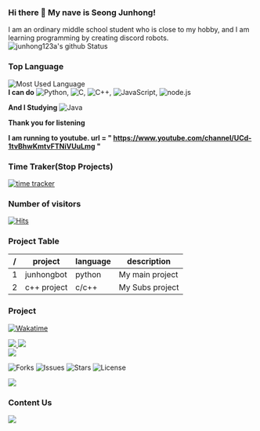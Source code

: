 ### Hi there 👋 My nave is Seong Junhong!
I am an ordinary middle school student who is close to my hobby, and I am learning programming by creating discord robots.
![junhong123a's github Status](https://github-readme-stats.vercel.app/api?username=junhong123a&count_private=true&show_icons=true&theme=tokyonight)
### Top Language
![Most Used Language](https://github-readme-stats.vercel.app/api/top-langs/?username=junhong123a&theme=tokyonight&layout=compact)<br/>
**I can do**
![Python](https://img.shields.io/badge/Python3-3776AB?style=for-the-badge&logo=python&logoColor=fff),
![C](https://img.shields.io/badge/C-A8B9CC?style=for-the-badge&logo=C&logoColor=000),
![C++](https://img.shields.io/badge/C++-0059CC?style=for-the-badge&logo=c%2B%2B&logoColor=fff),
![JavaScript](https://img.shields.io/badge/JavaScript-F7DF1E?style=for-the-badge&logo=javascript&logoColor=000),
![node.js](https://img.shields.io/badge/Node.JS-339933?style=for-the-badge&logo=node.js&logoColor=fff)

**And I Studying**
![Java](https://img.shields.io/badge/Java-339933?style=for-the-badge&logo=java&logoColor=fff)

**Thank you for listening**

**I am running to youtube. url = " https://www.youtube.com/channel/UCd-1tvBhwKmtvFTNiVUuLmg "**

### Time Traker(Stop Projects)
[![time tracker](https://wakatime.com/badge/github/junhong123a/jbot.svg)](https://wakatime.com/badge/github/junhong123a/jbot)

### Number of visitors
[![Hits](https://hits.seeyoufarm.com/api/count/incr/badge.svg?url=https%3A%2F%2Fgithub.com%2Fjunhong123a%2Fhitcounter&count_bg=%2385CFFF&title_bg=%23555555&icon=fontawesome.svg&icon_color=%23E7E7E7&title=Visitors+todays%2Ftotal&edge_flat=false)](https://hits.seeyoufarm.com)

### Project Table
| / | project     | language | description     |
|---|-------------|----------|-----------------|
| 1 | junhongbot  | python   | My main project |
| 2 | c++ project | c/c++    | My Subs project |

### Project
[![Wakatime](https://github-readme-stats.vercel.app/api/wakatime?username=junhong123a&theme=tokyonight)](https://wakatime.com/@junhong123a)<br/>

<a href="https://discord.com/api/oauth2/authorize?client_id=871442672911532132&permissions=8&scope=bot">
  <img src="https://blogpfthumb-phinf.pstatic.net/MjAyMTAxMzBfNiAg/MDAxNjExOTM1ODg0NDM2.YLJ9Rc2ldZ_2CU-hamL-hD_Zmf5xemMlXKo7eFk6O2Qg.adO9Pe00lk3h-vYjjGKSXz2OCPegGIb8xqXm6NOltbgg.PNG.junhong123a/Screenshot_1.png?type=w161">
</a>

<a href="https://discord.com/api/oauth2/authorize?client_id=871442672911532132&permissions=8&scope=bot">
  <img src="https://img.shields.io/badge/Discord%20Bot-7289DA?style=for-the-badge">
  
 <br>
  
<a href="https://github.com/junhong123a/c-labaratory">
  <img src="https://img.shields.io/badge/c-339933?style=for-the-badge&logo=c&logoColor=fff">
</a>
  
![Forks](https://img.shields.io/github/forks/junhong123a/c-labaratory)
![Issues](https://img.shields.io/github/issues/junhong123a/c-labaratory)
![Stars](https://img.shields.io/github/stars/junhong123a/c-labaratory)
![License](https://img.shields.io/github/license/junhong123a/c-labaratory)

<a href="https://github.com/junhong123a/junhong123a/c-labaratory">
  <img src="https://img.shields.io/badge/Github-181717?style=for-the-badge&logo=github">
 </a>
 

### Content Us
<a href="mailto:junhong123aa@gmail.com">
  <img src="https://img.shields.io/badge/Mail-junhong123aa@gmail.com-0080aa?style=for-the-badge&logo=gmail">
</a>
